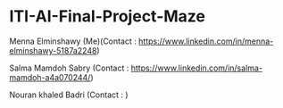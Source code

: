 # ITI-AI-Final-Project-Maze

Menna Elminshawy (Me)(Contact : https://www.linkedin.com/in/menna-elminshawy-5187a2248)

Salma Mamdoh Sabry (Contact : https://www.linkedin.com/in/salma-mamdoh-a4a070244/)

Nouran khaled Badri (Contact : )
